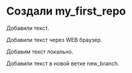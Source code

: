 ﻿# Создали my_first_repo

Добавили текст.

Добавили текст через WEB браузер.

Добавим текст локально.

Добавили текст в новой ветке new_branch.
